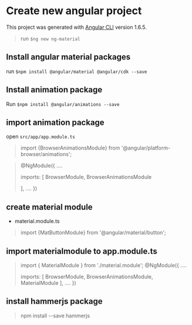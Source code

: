 # Create new angular project

This project was generated with [Angular CLI](https://github.com/angular/angular-cli) version 1.6.5.
> run `$ng new ng-material`

## Install angular material packages

run `$npm install @angular/material @angular/cdk --save`

## Install animation package

Run `$npm install @angular/animations --save` 

## import animation package

open `src/app/app.module.ts` 
> import {BrowserAnimationsModule} from '@angular/platform-browser/animations';

>@NgModule({
>  ....
>
>  imports: [
>    BrowserModule,
>    BrowserAnimationsModule
>    
>  ],
>  ....
> })

## create material module

+ material.module.ts
> import {MatButtonModule} from '@angular/material/button';

## import materialmodule to app.module.ts

>import { MaterialModule } from './material.module';
>@NgModule({
>  ....
>
>  imports: [
>    BrowserModule,
>    BrowserAnimationsModule,
>    MaterialModule
>  ],
>  ....
> })
## install hammerjs package

> npm install --save hammerjs